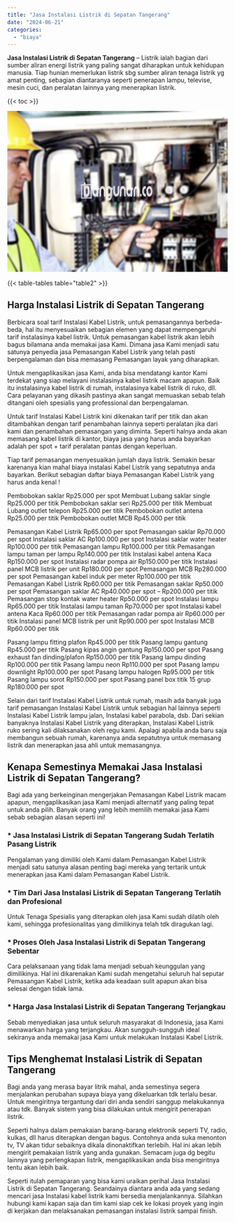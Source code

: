 ```yaml
---
title: "Jasa Instalasi Listrik di Sepatan Tangerang"
date: "2024-06-21"
categories: 
  - "biaya"
---
```


**Jasa Instalasi Listrik di Sepatan Tangerang** – Listrik ialah bagian dari sumber aliran energi listrik yang paling sangat diharapkan untuk kehidupan manusia. Tiap hunian memerlukan listrik sbg sumber aliran tenaga listrik yg amat penting, sebagian diantaranya seperti penerapan lampu, televise, mesin cuci, dan peralatan lainnya yang menerapkan listrik.

{{< toc >}}

![Jasa Instalasi Listrik di Sepatan Tangerang](/images/instalasi-listrik-murah15.png)

{{< table-tables table="table2" >}}

## Harga Instalasi Listrik di Sepatan Tangerang

Berbicara soal tarif Instalasi Kabel Listrik, untuk pemasangannya berbeda-beda, hal itu menyesuaikan sebagian elemen yang dapat mempengaruhi tarif instalasinya kabel listrik. Untuk pemasangan kabel listrik akan lebih bagus bilamana anda memakai jasa Kami. Dimana jasa Kami menjadi satu satunya penyedia jasa Pemasangan Kabel Listrik yang telah pasti berpengalaman dan bisa memasang Pemasangan layak yang diharapkan.

Untuk mengaplikasikan jasa Kami, anda bisa mendatangi kantor Kami terdekat yang siap melayani instalasinya kabel listrik macam apapun. Baik itu instalasinya kabel listrik di rumah, instalasinya kabel listrik di ruko, dll. Cara pelayanan yang dikasih pastinya akan sangat memuaskan sebab telah ditangani oleh spesialis yang professional dan berpengalaman.

Untuk tarif Instalasi Kabel Listrik kini dikenakan tarif per titik dan akan ditambahkan dengan tarif penambahan lainnya seperti peralatan jika dari kami dan penambahan pemasangan yang diminta. Seperti halnya anda akan memasang kabel listrik di kantor, biaya jasa yang harus anda bayarkan adalah per spot + tarif peralatan pantas dengan keperluan.

Tiap tarif pemasangan menyesuaikan jumlah daya listrik. Semakin besar karenanya kian mahal biaya instalasi Kabel Listrik yang sepatutnya anda bayarkan. Berikut sebagian daftar biaya Pemasangan Kabel Listrik yang harus anda kenal !

Pembobokan saklar Rp25.000 per spot Membuat Lubang saklar single Rp25.000 per titik Pembobokan saklar seri Rp25.000 per titik Membuat Lubang outlet telepon Rp25.000 per titik Pembobokan outlet antena Rp25.000 per titik Pembobokan outlet MCB Rp45.000 per titik

Pemasangan Kabel Listrik Rp65.000 per spot Pemasangan saklar Rp70.000 per spot Instalasi saklar AC Rp100.000 per spot Instalasi saklar water heater Rp100.000 per titik Pemasangan lampu Rp100.000 per titik Pemasangan lampu taman per lampu Rp140.000 per titik Instalasi kabel antena Kaca Rp150.000 per spot Instalasi radar pompa air Rp150.000 per titik Instalasi panel MCB listrik per unit Rp180.000 per spot Pemasangan MCB Rp280.000 per spot Pemasangan kabel induk per meter Rp100.000 per titik Pemasangan Kabel Listrik Rp60.000 per titik Pemasangan saklar Rp50.000 per spot Pemasangan saklar AC Rp40.000 per spot – Rp200.000 per titik Pemasangan stop kontak water heater Rp50.000 per spot Instalasi lampu Rp65.000 per titik Instalasi lampu taman Rp70.000 per spot Instalasi kabel antena Kaca Rp60.000 per titik Pemasangan radar pompa air Rp60.000 per titik Instalasi panel MCB listrik per unit Rp90.000 per spot Instalasi MCB Rp60.000 per titik

Pasang lampu fitting plafon Rp45.000 per titik Pasang lampu gantung Rp45.000 per titik Pasang kipas angin gantung Rp150.000 per spot Pasang exhaust fan dinding/plafon Rp150.000 per titik Pasang lampu dinding Rp100.000 per titik Pasang lampu neon Rp110.000 per spot Pasang lampu downlight Rp100.000 per spot Pasang lampu halogen Rp95.000 per titik Pasang lampu sorot Rp150.000 per spot Pasang panel box titik 15 grup Rp180.000 per spot

Selain dari tarif Instalasi Kabel Listrik untuk rumah, masih ada banyak juga tarif pemasangan Instalasi Kabel Listrik untuk sebagian hal lainnya seperti Instalasi Kabel Listrik lampu jalan, Instalasi kabel parabola, dsb. Dari sekian banyaknya Instalasi Kabel Listrik yang diterapkan, Instalasi Kabel Listrik ruko sering kali dilaksanakan oleh regu kami. Apalagi apabila anda baru saja membangun sebuah rumah, karenanya anda sepatutnya untuk memasang listrik dan menerapkan jasa ahli untuk memasangnya.

## Kenapa Semestinya Memakai Jasa Instalasi Listrik di Sepatan Tangerang?

Bagi ada yang berkeinginan mengerjakan Pemasangan Kabel Listrik macam apapun, mengaplikasikan jasa Kami menjadi alternatif yang paling tepat untuk anda pilih. Banyak orang yang lebih memilih memakai jasa Kami sebab sebagian alasan seperti ini!

### \* Jasa Instalasi Listrik di Sepatan Tangerang Sudah Terlatih Pasang Listrik

Pengalaman yang dimiliki oleh Kami dalam Pemasangan Kabel Listrik menjadi satu satunya alasan penting bagi mereka yang tertarik untuk menerapkan jasa Kami dalam Pemasangan Kabel Listrik.

### \* Tim Dari Jasa Instalasi Listrik di Sepatan Tangerang Terlatih dan Profesional

Untuk Tenaga Spesialis yang diterapkan oleh jasa Kami sudah dilatih oleh kami, sehingga profesionalitas yang dimilikinya telah tdk diragukan lagi.

### \* Proses Oleh Jasa Instalasi Listrik di Sepatan Tangerang Sebentar

Cara pelaksanaan yang tidak lama menjadi sebuah keunggulan yang dimilikinya. Hal ini dikarenakan Kami sudah mengetahui seluruh hal seputar Pemasangan Kabel Listrik, ketika ada keadaan sulit apapun akan bisa selesai dengan tidak lama.

### \* Harga Jasa Instalasi Listrik di Sepatan Tangerang Terjangkau

Sebab menyediakan jasa untuk seluruh masyarakat di Indonesia, jasa Kami menawarkan harga yang terjangkau. Akan sungguh-sungguh ideal sekiranya anda memakai jasa Kami untuk melakukan Instalasi Kabel Listrik.

## Tips Menghemat Instalasi Listrik di Sepatan Tangerang


Bagi anda yang merasa bayar litrik mahal, anda semestinya segera menjalankan perubahan supaya biaya yang dikeluarkan tdk terlalu besar. Untuk mengiritnya tergantung dari diri anda sendiri sanggup melakukannya atau tdk. Banyak sistem yang bisa dilakukan untuk mengirit penerapan listrik.

Seperti halnya dalam pemakaian barang-barang elektronik seperti TV, radio, kulkas, dll harus diterapkan dengan bagus. Contohnya anda suka menonton tv, TV akan tidur sebaiknya dikala dinonaktifkan terlebih. Hal ini akan lebih mengirit pemakaian listrik yang anda gunakan. Semacam juga dg begitu lainnya yang perlengkapan listrik, mengaplikasikan anda bisa mengiritnya tentu akan lebih baik.

Seperti itulah pemaparan yang bisa kami uraikan perihal Jasa Instalasi Listrik di Sepatan Tangerang. Seandainya diantara anda ada yang sedang mencari jasa Instalasi kabel listrik kami bersedia menjalankannya. Silahkan hubungi kami kapan saja dan tim kami siap cek ke lokasi proyek yang ingin di kerjakan dan melaksanakan pemasangan instalasi listrik sampai finish.
